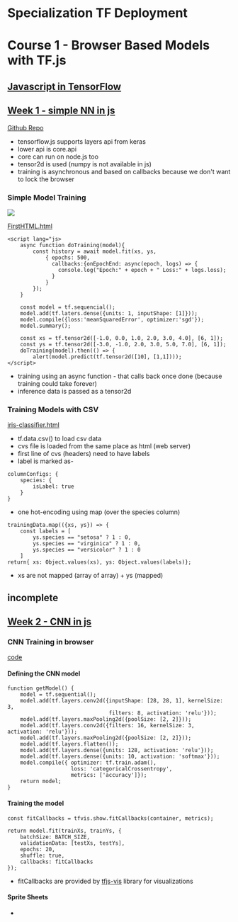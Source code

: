 # Specialization TF Deployment

# Course 1 - Browser Based Models with TF.js
## [Javascript in TensorFlow](https://www.tensorflow.org/js)

## [Week 1 - simple NN in js](https://www.coursera.org/learn/browser-based-models-tensorflow/home/week/1)

[Github Repo](https://github.com/lmoroney/dlaicourse/tree/master/TensorFlow%20Deployment)
- tensorflow.js supports layers api from keras
- lower api is core.api
- core can run on node.js too
- tensor2d is used (numpy is not available in js)
- training is asynchronous and based on callbacks because we don't want to lock the browser


### Simple Model Training

![](https://miro.medium.com/max/1400/0*oY2OG7MFBN4eK1AN.)

[FirstHTML.html](https://github.com/lmoroney/dlaicourse/blob/master/TensorFlow%20Deployment/Course%201%20-%20TensorFlow-JS/Week%201/Examples/FirstHTML.html)

```
<script lang="js>
	async function doTraining(model){
		const history = await model.fit(xs, ys,
			{ epochs: 500,
			  callbacks:{onEpochEnd: async(epoch, logs) => {
				console.log("Epoch:" + epoch + " Loss:" + logs.loss);
			  }
			}
		});
	}

	const model = tf.sequencial();
	model.add(tf.laters.dense({units: 1, inputShape: [1]}));
	model.compile({loss:'meanSquaredError', optimizer:'sgd'});
	model.summary();
	  
	const xs = tf.tensor2d([-1.0, 0.0, 1.0, 2.0, 3.0, 4.0], [6, 1]);
	const ys = tf.tensor2d([-3.0, -1.0, 2.0, 3.0, 5.0, 7.0], [6, 1]);
	doTraining(model).then(() => {
		alert(model.predict(tf.tensor2d([10], [1,1])));
</script>
```
- training using an async function - that calls back once done (because training could take forever)
- inference data is passed as a tensor2d

### Training Models with CSV
[iris-classifier.html](https://github.com/lmoroney/dlaicourse/blob/master/TensorFlow%20Deployment/Course%201%20-%20TensorFlow-JS/Week%201/Examples/iris-classifier.html)

- tf.data.csv() to load csv data
- cvs file is loaded from the same place as html (web server)
- first line of cvs (headers) need to have labels
- label is marked as-
```
columnConfigs: {
	species: {
		isLabel: true
	}
}
```
- one hot-encoding using map (over the species column)
```
trainingData.map(({xs, ys}) => {
	const labels = [
		ys.species == "setosa" ? 1 : 0,
		ys.species == "virginica" ? 1 : 0,
		ys.species == "versicolor" ? 1 : 0
	]
return{ xs: Object.values(xs), ys: Object.values(labels)};
```
- xs are not mapped (array of array) + ys (mapped)

## incomplete

## [Week 2 - CNN in js](https://www.coursera.org/learn/browser-based-models-tensorflow/home/week/2)

### CNN Training in browser
[code](https://github.com/lmoroney/dlaicourse/blob/master/TensorFlow%20Deployment/Course%201%20-%20TensorFlow-JS/Week%202/Examples/script.js)

#### Defining the CNN model
```
function getModel() {
	model = tf.sequential();
	model.add(tf.layers.conv2d({inputShape: [28, 28, 1], kernelSize: 3, 
								filters: 8, activation: 'relu'}));
	model.add(tf.layers.maxPooling2d({poolSize: [2, 2]}));
	model.add(tf.layers.conv2d({filters: 16, kernelSize: 3, activation: 'relu'}));
	model.add(tf.layers.maxPooling2d({poolSize: [2, 2]}));
	model.add(tf.layers.flatten());
	model.add(tf.layers.dense({units: 128, activation: 'relu'}));
	model.add(tf.layers.dense({units: 10, activation: 'softmax'}));
	model.compile({ optimizer: tf.train.adam(), 
					loss: 'categoricalCrossentropy', 
					metrics: ['accuracy']});
	return model;
}
```

#### Training the model
```
const fitCallbacks = tfvis.show.fitCallbacks(container, metrics);

return model.fit(trainXs, trainYs, {
	batchSize: BATCH_SIZE,
	validationData: [testXs, testYs],
	epochs: 20,
	shuffle: true,
	callbacks: fitCallbacks
});
```
- fitCallbacks are provided by [tfjs-vis](https://github.com/tensorflow/tfjs/tree/master/tfjs-vis) library for visualizations

#### Sprite Sheets
- 
<!--stackedit_data:
eyJoaXN0b3J5IjpbMTU2NjgxMjE2LC0xMzMzNjAxMzI2LDEzMD
Y4MDc0Myw2MzI2NTY1NjQsLTY4MjU5MzkzNSwtNjYwNTYwNzY5
LDIwMjg0NTc3OTNdfQ==
-->
